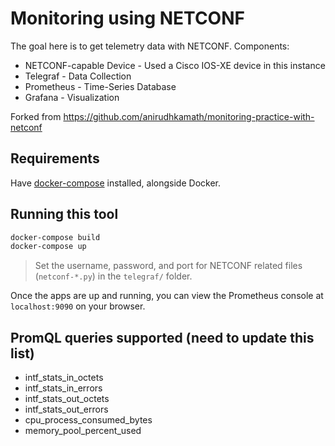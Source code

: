 # Monitoring using NETCONF

The goal here is to get telemetry data with NETCONF.
Components:
- NETCONF-capable Device - Used a Cisco IOS-XE device in this instance
- Telegraf - Data Collection
- Prometheus - Time-Series Database
- Grafana - Visualization

Forked from https://github.com/anirudhkamath/monitoring-practice-with-netconf

## Requirements

Have [docker-compose](https://docs.docker.com/compose/install/) installed, alongside Docker.

## Running this tool

```bash
docker-compose build
docker-compose up
```

> Set the username, password, and port for NETCONF related files (`netconf-*.py`) in the `telegraf/` folder.

Once the apps are up and running, you can view the Prometheus console at `localhost:9090` on your browser.

## PromQL queries supported (need to update this list)

- intf_stats_in_octets
- intf_stats_in_errors
- intf_stats_out_octets
- intf_stats_out_errors
- cpu_process_consumed_bytes
- memory_pool_percent_used
